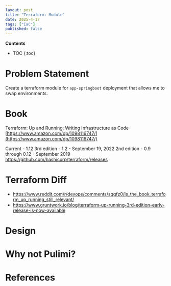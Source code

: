 ```yaml
---
layout: post
title: "Terraform: Module"
date: 2025-4-17
tags: ["IaC"]
published: false
---
```


**Contents**
* TOC
{:toc}

# Problem Statement

Create a terraform module for `app-springboot` deployment that allows me to swap environments.

# Book

Terraform: Up and Running: Writing Infrastructure as Code
[https://www.amazon.com/dp/1098116747/](https://www.amazon.com/dp/1098116747/)

Current - 1.12
3rd edition - 1.2 - September 19, 2022
2nd edition - 0.9 through 0.12 - September 2019
https://github.com/hashicorp/terraform/releases

# Terraform Diff

* https://www.reddit.com/r/devops/comments/sqqfz0/is_the_book_terraform_up_running_still_relevant/
* https://www.gruntwork.io/blog/terraform-up-running-3rd-edition-early-release-is-now-available

# Design

# Why not Pulimi?

# References
[^1]: [][]